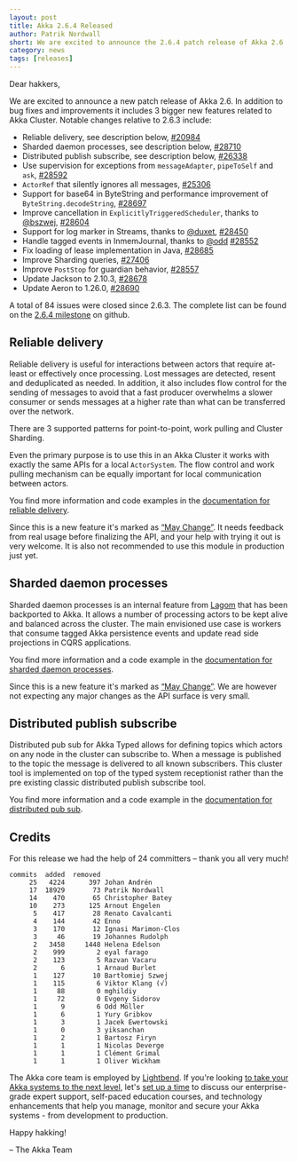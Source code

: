 ```yaml
---
layout: post
title: Akka 2.6.4 Released
author: Patrik Nordwall
short: We are excited to announce the 2.6.4 patch release of Akka 2.6
category: news
tags: [releases]
---
```


Dear hakkers,

We are excited to announce a new patch release of Akka 2.6. In addition to bug fixes and improvements it includes 3 bigger new features related to Akka Cluster. Notable changes relative to 2.6.3 include:

* Reliable delivery, see description below, [#20984](https://github.com/akka/akka/issues/20984)
* Sharded daemon processes, see description below, [#28710](https://github.com/akka/akka/issues/28710)
* Distributed publish subscribe, see description below, [#26338](https://github.com/akka/akka/issues/26338)
* Use supervision for exceptions from `messageAdapter`, `pipeToSelf` and `ask`, [#28592](https://github.com/akka/akka/issues/28592)
* `ActorRef` that silently ignores all messages, [#25306](https://github.com/akka/akka/issues/25306)
* Support for base64 in ByteString and performance improvement of `ByteString.decodeString`, [#28697](https://github.com/akka/akka/issues/28697)
* Improve cancellation in `ExplicitlyTriggeredScheduler`, thanks to [@bszwej](https://github.com/bszwej), [#28604](https://github.com/akka/akka/issues/28604)
* Support for log marker in Streams, thanks to [@duxet](https://github.com/duxet), [#28450](https://github.com/akka/akka/issues/28450)
* Handle tagged events in InmemJournal, thanks to [@odd](https://github.com/odd) [#28552](https://github.com/akka/akka/issues/28552)
* Fix loading of lease implementation in Java, [#28685](https://github.com/akka/akka/issues/28685)
* Improve Sharding queries, [#27406](https://github.com/akka/akka/issues/27406)
* Improve `PostStop` for guardian behavior, [#28557](https://github.com/akka/akka/issues/28557)
* Update Jackson to 2.10.3, [#28678](https://github.com/akka/akka/pull/28678)
* Update Aeron to 1.26.0, [#28690](https://github.com/akka/akka/pull/28690) 

A total of 84 issues were closed since 2.6.3. The complete list can be found on the [2.6.4 milestone](https://github.com/akka/akka/milestone/162?closed=1) on github.

## Reliable delivery

Reliable delivery is useful for interactions between actors that require at-least or effectively once processing. Lost messages are detected, resent and deduplicated as needed. In addition, it also includes flow control for
the sending of messages to avoid that a fast producer overwhelms a slower consumer or sends messages at a higher rate than what can be transferred over the network.

There are 3 supported patterns for point-to-point, work pulling and Cluster Sharding.

Even the primary purpose is to use this in an Akka Cluster it works with exactly the same APIs for a local `ActorSystem`. The flow control and work pulling mechanism can be equally important for local communication between actors.

You find more information and code examples in the [documentation for reliable delivery](https://doc.akka.io/docs/akka/current/typed/reliable-delivery.html).

Since this is a new feature it's marked as [“May Change”](https://doc.akka.io/docs/akka/current/common/may-change.html). It needs feedback from real usage before finalizing the API, and your help with trying it out is very welcome. It is also not recommended to use this module in production just yet.

## Sharded daemon processes

Sharded daemon processes is an internal feature from [Lagom](https://www.lagomframework.com) that has been backported to Akka. It allows a number of processing actors to be kept alive and balanced across the cluster. The main envisioned use case is workers that consume tagged Akka persistence events and update read side projections in CQRS applications.

You find more information and a code example in the [documentation for sharded daemon processes](https://doc.akka.io/docs/akka/current/typed/cluster-sharded-daemon-process.html).

Since this is a new feature it's marked as [“May Change”](https://doc.akka.io/docs/akka/current/common/may-change.html). We are however not expecting any major changes as the API surface is very small.

## Distributed publish subscribe

Distributed pub sub for Akka Typed allows for defining topics which actors on any node in the cluster can subscribe to. When a message is published to the topic the message is delivered to all known subscribers. This cluster tool is implemented on top of the typed system receptionist rather than the pre existing classic distributed publish subscribe tool.

You find more information and a code example in the [documentation for distributed pub sub](https://doc.akka.io/docs/akka/snapshot/typed/distributed-pub-sub.html).

## Credits

For this release we had the help of 24 committers – thank you all very much!

```
commits  added  removed
     25   4224      397 Johan Andrén
     17  18929       73 Patrik Nordwall
     14    470       65 Christopher Batey
     10    273      125 Arnout Engelen
      5    417       28 Renato Cavalcanti
      4    144       42 Enno
      3    170       12 Ignasi Marimon-Clos
      3     46       19 Johannes Rudolph
      2   3458     1448 Helena Edelson
      2    999        2 eyal farago
      2    123        5 Razvan Vacaru
      2      6        1 Arnaud Burlet
      1    127       10 Bartłomiej Szwej
      1    115        6 Viktor Klang (√)
      1     88        0 mghildiy
      1     72        0 Evgeny Sidorov
      1      9        6 Odd Möller
      1      6        1 Yury Gribkov
      1      3        1 Jacek Ewertowski
      1      0        3 yiksanchan
      1      2        1 Bartosz Firyn
      1      1        1 Nicolas Deverge
      1      1        1 Clément Grimal
      1      1        1 Oliver Wickham
```

The Akka core team is employed by [Lightbend](https://www.lightbend.com/). If you're looking [to take your Akka systems to the next level](https://www.lightbend.com/lightbend-platform-subscription), let's [set up a time](https://lightbend.com/contact) to discuss our enterprise-grade expert support, self-paced education courses, and technology enhancements that help you manage, monitor and secure your Akka systems - from development to production.

Happy hakking!

– The Akka Team
